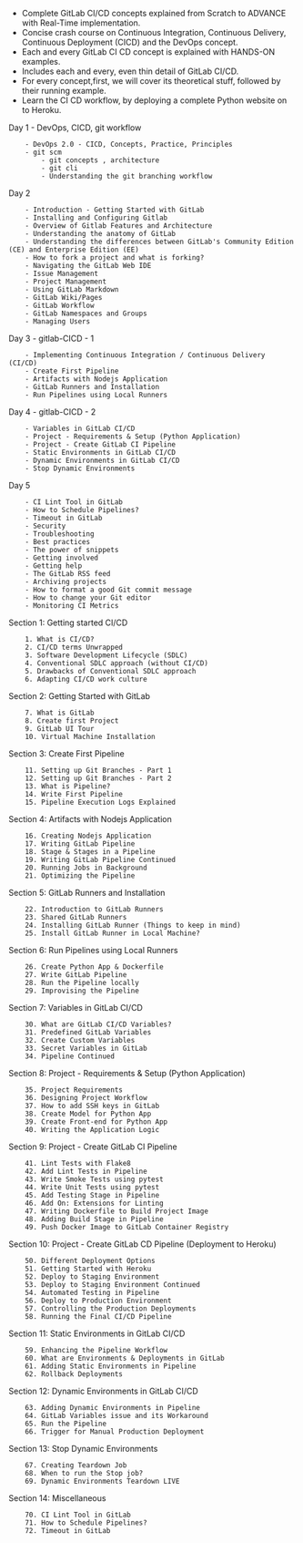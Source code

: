 

- Complete GitLab CI/CD concepts explained from Scratch to ADVANCE with Real-Time implementation.
- Concise crash course on Continuous Integration, Continuous Delivery, Continuous Deployment (CICD) and the DevOps concept.
- Each and every GitLab CI CD concept is explained with HANDS-ON examples.
- Includes each and every, even thin detail of GitLab CI/CD.
- For every concept,first, we will cover its theoretical stuff, followed by their running example.
- Learn the CI CD workflow, by deploying a complete Python website on to Heroku.


Day 1 - DevOps, CICD, git workflow

        - DevOps 2.0 - CICD, Concepts, Practice, Principles
        - git scm
            - git concepts , architecture
            - git cli
            - Understanding the git branching workflow

Day 2

        - Introduction - Getting Started with GitLab
        - Installing and Configuring Gitlab
        - Overview of Gitlab Features and Architecture
        - Understanding the anatomy of GitLab
        - Understanding the differences between GitLab's Community Edition (CE) and Enterprise Edition (EE)
        - How to fork a project and what is forking?
        - Navigating the GitLab Web IDE
        - Issue Management  
        - Project Management
        - Using GitLab Markdown
        - GitLab Wiki/Pages
        - GitLab Workflow
        - GitLab Namespaces and Groups
        - Managing Users

Day 3 - gitlab-CICD - 1

        - Implementing Continuous Integration / Continuous Delivery (CI/CD)
        - Create First Pipeline
        - Artifacts with Nodejs Application
        - GitLab Runners and Installation
        - Run Pipelines using Local Runners


Day 4 - gitlab-CICD - 2

        - Variables in GitLab CI/CD
        - Project - Requirements & Setup (Python Application)
        - Project - Create GitLab CI Pipeline
        - Static Environments in GitLab CI/CD
        - Dynamic Environments in GitLab CI/CD
        - Stop Dynamic Environments

    
Day 5 

        - CI Lint Tool in GitLab
        - How to Schedule Pipelines?
        - Timeout in GitLab
        - Security 
        - Troubleshooting 
        - Best practices 
        - The power of snippets
        - Getting involved
        - Getting help
        - The GitLab RSS feed
        - Archiving projects
        - How to format a good Git commit message
        - How to change your Git editor
        - Monitoring CI Metrics


    
 Section 1: Getting started CI/CD 

        1. What is CI/CD?
        2. CI/CD terms Unwrapped
        3. Software Development Lifecycle (SDLC)
        4. Conventional SDLC approach (without CI/CD)
        5. Drawbacks of Conventional SDLC approach
        6. Adapting CI/CD work culture


Section 2: Getting Started with GitLab

        7. What is GitLab
        8. Create first Project
        9. GitLab UI Tour
        10. Virtual Machine Installation


Section 3: Create First Pipeline

        11. Setting up Git Branches - Part 1
        12. Setting up Git Branches - Part 2
        13. What is Pipeline?
        14. Write First Pipeline
        15. Pipeline Execution Logs Explained

Section 4: Artifacts with Nodejs Application

        16. Creating Nodejs Application
        17. Writing GitLab Pipeline
        18. Stage & Stages in a Pipeline
        19. Writing GitLab Pipeline Continued
        20. Running Jobs in Background
        21. Optimizing the Pipeline


Section 5: GitLab Runners and Installation

        22. Introduction to GitLab Runners
        23. Shared GitLab Runners
        24. Installing GitLab Runner (Things to keep in mind)
        25. Install GitLab Runner in Local Machine?

Section 6: Run Pipelines using Local Runners

        26. Create Python App & Dockerfile
        27. Write GitLab Pipeline
        28. Run the Pipeline locally
        29. Improvising the Pipeline

Section 7: Variables in GitLab CI/CD

        30. What are GitLab CI/CD Variables?
        31. Predefined GitLab Variables
        32. Create Custom Variables
        33. Secret Variables in GitLab
        34. Pipeline Continued


Section 8: Project - Requirements & Setup (Python Application)

        35. Project Requirements
        36. Designing Project Workflow
        37. How to add SSH keys in GitLab
        38. Create Model for Python App
        39. Create Front-end for Python App
        40. Writing the Application Logic


Section 9: Project - Create GitLab CI Pipeline

        41. Lint Tests with Flake8
        42. Add Lint Tests in Pipeline
        43. Write Smoke Tests using pytest
        44. Write Unit Tests using pytest
        45. Add Testing Stage in Pipeline
        46. Add On: Extensions for Linting
        47. Writing Dockerfile to Build Project Image
        48. Adding Build Stage in Pipeline
        49. Push Docker Image to GitLab Container Registry


Section 10: Project - Create GitLab CD Pipeline (Deployment to Heroku)

        50. Different Deployment Options
        51. Getting Started with Heroku
        52. Deploy to Staging Environment
        53. Deploy to Staging Environment Continued
        54. Automated Testing in Pipeline
        56. Deploy to Production Environment
        57. Controlling the Production Deployments
        58. Running the Final CI/CD Pipeline

Section 11: Static Environments in GitLab CI/CD

        59. Enhancing the Pipeline Workflow
        60. What are Environments & Deployments in GitLab
        61. Adding Static Environments in Pipeline
        62. Rollback Deployments

Section 12: Dynamic Environments in GitLab CI/CD

        63. Adding Dynamic Environments in Pipeline
        64. GitLab Variables issue and its Workaround
        65. Run the Pipeline
        66. Trigger for Manual Production Deployment


Section 13: Stop Dynamic Environments

        67. Creating Teardown Job
        68. When to run the Stop job?
        69. Dynamic Environments Teardown LIVE

Section 14: Miscellaneous

        70. CI Lint Tool in GitLab
        71. How to Schedule Pipelines?
        72. Timeout in GitLab

